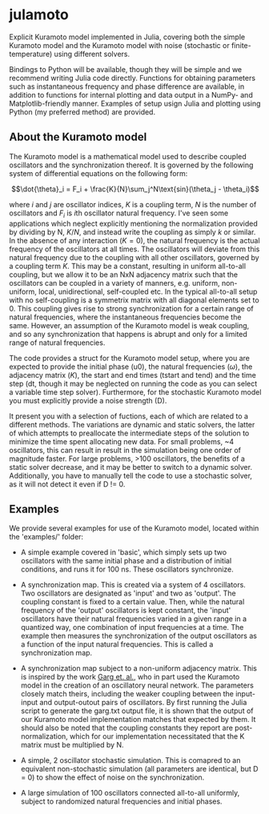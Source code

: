 # julamoto
Explicit Kuramoto model implemented in Julia, covering both the simple Kuramoto model and the Kuramoto model with noise (stochastic or finite-temperature) using different solvers.

Bindings to Python will be available, though they will be simple and we recommend writing Julia code directly. Functions for obtaining parameters such as instantaneous frequency and phase difference are available, in addition to functions for internal plotting and data output in a NumPy- and Matplotlib-friendly manner. Examples of setup usign Julia and plotting using Python (my preferred method) are provided.

## About the Kuramoto model

The Kuramoto model is a mathematical model used to describe coupled oscillators and the synchronization thereof. It is governed by the following system of differential equations on the following form:

$$\dot{\theta}_i = F_i + \frac{K}{N}\sum_j^N\text{sin}(\theta_j - \theta_i)$$

where $i$ and $j$ are oscillator indices, $K$ is a coupling term, $N$ is the number of oscillators and $F_i$ is $i$th oscillator natural frequency. I've seen some applications which neglect explicitly mentioning the normalization provided by dividing by N, $K/N$, and instead write the coupling as simply $k$ or similar. In the absence of any interaction ($K=0$), the natural frequency is the actual frequency of the oscillators at all times. The oscillators will deviate from this natural frequency due to the coupling with all other oscillators, governed by a coupling term $K$. This may be a constant, resulting in uniform all-to-all coupling, but we allow it to be an NxN adjacency matrix such that the oscillators can be coupled in a variety of manners, e.g. uniform, non-uniform, local, unidirectional, self-coupled etc. In the typical all-to-all setup with no self-coupling is a symmetrix matrix with all diagonal elements set to 0. This coupling gives rise to strong synchronization for a certain range of natural frequencies, where the instantaneous frequencies become the same. However, an assumption of the Kuramoto model is weak coupling, and so any synchronization that happens is abrupt and only for a limited range of natural frequencies.

The code provides a struct for the Kuramoto model setup, where you are expected to provide the initial phase (u0), the natural frequencies ($\omega$), the adjacency matrix ($K$), the start and end times (tstart and tend) and the time step (dt, though it may be neglected on running the code as you can select a variable time step solver). Furthermore, for the stochastic Kuramoto model you must explicitly provide a noise strength (D).

It present you with a selection of fuctions, each of which are related to a different methods. The variations are dynamic and static solvers, the latter of which attempts to preallocate the intermediate steps of the solution to minimize the time spent allocating new data. For small problems, ~4 oscillators, this can result in result in the simulation being one order of magnitude faster. For large problems, >100 oscillators, the benefits of a static solver decrease, and it may be better to switch to a dynamic solver. Additionally, you have to manually tell the code to use a stochastic solver, as it will not detect it even if D != 0.

## Examples

We provide several examples for use of the Kuramoto model, located within the 'examples/' folder:

- A simple example covered in 'basic', which simply sets up two oscillators with the same initial phase and a distribution of initial conditions, and runs it for 100 ns. These oscillators synchronize.

- A synchronization map. This is created via a system of 4 oscillators. Two oscillators are designated as 'input' and two as 'output'. The coupling constant is fixed to a certain value. Then, while the natural frequency of the 'output' oscillators is kept constant, the 'input' oscillators have their natural frequencies varied in a given range in a quantized way, one combination of input frequencies at a time. The example then measures the synchronization of the output oscillators as a function of the input natural frequencies. This is called a synchronization map.

- A synchronization map subject to a non-uniform adjacency matrix. This is inspired by the work [Garg et. al.](https://iopscience.iop.org/article/10.1088/2634-4386/ac3258/pdf), who in part used the Kuramoto model in the creation of an oscillatory neural network. The parameters closely match theirs, including the weaker coupling between the input-input and output-outout pairs of oscillators. By first running the Julia script to generate the garg.txt output file, it is shown that the output of our Kuramoto model implementation matches that expected by them. It should also be noted that the coupling constants they report are post-normalization, which for our implementation necessitated that the K matrix must be multiplied by N.

- A simple, 2 oscillator stochastic simulation. This is comapred to an equivalent non-stochastic simulation (all parameters are identical, but D = 0) to show the effect of noise on the synchronization.

- A large simulation of 100 oscillators connected all-to-all uniformly, subject to randomized natural frequencies and initial phases.
